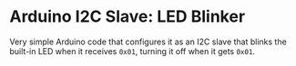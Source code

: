 Arduino I2C Slave: LED Blinker
==============================

Very simple Arduino code that configures it as an I2C slave that blinks the built-in LED when it receives `0x01`, turning it off when it gets `0x01`.


